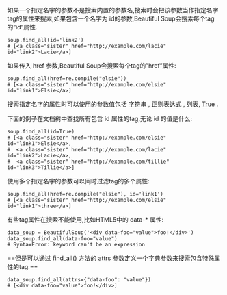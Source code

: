 如果一个指定名字的参数不是搜索内置的参数名,搜索时会把该参数当作指定名字tag的属性来搜索,如果包含一个名字为 id的参数,Beautiful Soup会搜索每个tag的”id”属性.

```
soup.find_all(id='link2')
# [<a class="sister" href="http://example.com/lacie" id="link2">Lacie</a>]

```

如果传入 href 参数,Beautiful Soup会搜索每个tag的”href”属性:

```
soup.find_all(href=re.compile("elsie"))
# [<a class="sister" href="http://example.com/elsie" id="link1">Elsie</a>]
```

搜索指定名字的属性时可以使用的参数值包括 [字符串](https://www.crummy.com/software/BeautifulSoup/bs4/doc/index.zh.html#id27) , [正则表达式](https://www.crummy.com/software/BeautifulSoup/bs4/doc/index.zh.html#id28) , [列表](https://www.crummy.com/software/BeautifulSoup/bs4/doc/index.zh.html#id29), [True](https://www.crummy.com/software/BeautifulSoup/bs4/doc/index.zh.html#true) .

下面的例子在文档树中查找所有包含 id 属性的tag,无论 id 的值是什么:

```
soup.find_all(id=True)
# [<a class="sister" href="http://example.com/elsie" id="link1">Elsie</a>,
#  <a class="sister" href="http://example.com/lacie" id="link2">Lacie</a>,
#  <a class="sister" href="http://example.com/tillie" id="link3">Tillie</a>]
```

使用多个指定名字的参数可以同时过滤tag的多个属性:

```
soup.find_all(href=re.compile("elsie"), id='link1')
# [<a class="sister" href="http://example.com/elsie" id="link1">three</a>]

```

有些tag属性在搜索不能使用,比如HTML5中的 data-* 属性:

```
data_soup = BeautifulSoup('<div data-foo="value">foo!</div>')
data_soup.find_all(data-foo="value")
# SyntaxError: keyword can't be an expression

```

==但是可以通过 find_all() 方法的 attrs 参数定义一个字典参数来搜索包含特殊属性的tag:==

```
data_soup.find_all(attrs={"data-foo": "value"})
# [<div data-foo="value">foo!</div>]
```